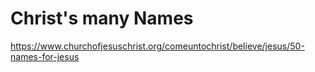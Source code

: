 # Christ's many Names

https://www.churchofjesuschrist.org/comeuntochrist/believe/jesus/50-names-for-jesus


